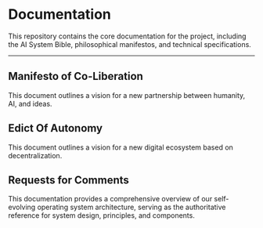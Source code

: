 # Documentation

This repository contains the core documentation for the project, including the AI System Bible, philosophical manifestos, and technical specifications.

---

## Manifesto of Co-Liberation

This document outlines a vision for a new partnership between humanity, AI, and ideas.

## Edict Of Autonomy

This document outlines a vision for a new digital ecosystem based on decentralization.

## Requests for Comments

This documentation provides a comprehensive overview of our self-evolving operating system architecture, serving as the authoritative reference for system design, principles, and components.
